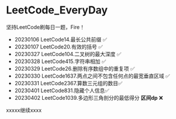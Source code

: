 # LeetCode_EveryDay
坚持LeetCode刷每日一题，Fire！

- 20230106 LeetCode14.最长公共前缀 &#x2705;
- 20230107 LeetCode20.有效的括号 &#x2705;
- 20230327 LeetCode104.二叉树的最大深度 &#x2705;
- 20230328 LeetCode415.字符串相加 &#x2705;
- 20230329 LeetCode26.删除有序数组中的重复项 &#x2705;
- 20230330 LeetCode1637.两点之间不包含任何点的最宽垂直区域 &#x2705;
- 20230331 LeetCode2367.算数三元组的数目&#x2705;
- 20230401 LeetCode831.隐藏个人信息&#x2705;
- 20230402 LeetCode1039.多边形三角剖分的最低得分 **区间dp**  ❌

xxxxx继续xxxx
